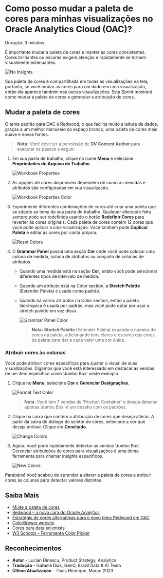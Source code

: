 # Como posso mudar a paleta de cores para minhas visualizações no Oracle Analytics Cloud (OAC)?

Duração: 3 minutos

É importante mudar a paleta de cores e manter as cores consistentes. Cores brilhantes ou escuras exigem atenção e rapidamente se tornam visualmente extenuantes.

   ![No Insights](images/color-redwood-vs-neon.png)

Sua paleta de cores é compartilhada em todas as visualizações na tela, portanto, se você mudar as cores para um dado em uma visualização, então ela aparece também nas outras visualizações. Esta Sprint mostrará como mudar a paleta de cores e gerenciar a atribuição de cores.

## Mudar a paleta de cores

O tema padrão para OAC é Redwood, o que facilita muito a leitura de dados, graças a um melhor manuseio do espaço branco, uma paleta de cores mais suave e novas fontes.
   > **Nota:** Você deve ter a permissão de **DV Content Author** para executar os passos a seguir.

1. Em sua pasta de trabalho, clique no ícone **Menu** e selecione **Propriedades do Arquivo de Trabalho**

   ![Workbook Properties](images/workbook-properties.png)  

2. As opções de cores disponíveis dependem de como as medidas e atributos são configuradas em sua visualização.

   ![Workbook Properties Color](images/workbook-properties-color.png)

3. Experimente diferentes combinações de cores até criar uma paleta que se adapte ao tema da sua pasta de trabalho. Qualquer alteração feita sempre pode ser redefinida usando o botão **Redefinir Cores** para reverter às cores originais. Cada paleta de cores contém 12 cores que você pode aplicar a uma visualização. Você também pode **Duplicar Paleta** e editar as cores por conta própria.

    ![Reset Colors](images/reset-colors.png)   

4. O **Grammar Panel** possui uma seção **Cor** onde você pode colocar uma coluna de medida, coluna de atributos ou conjunto de colunas de atributos.
   - Quando uma medida está na seção **Cor**, então você pode selecionar diferentes tipos de intervalo de medida.
   - Quando um atributo está na Color section, a **Stretch Palette** (Estender Paleta) é usada como padrão.
   - Quando há vários atributos na Color section, então a paleta hierárquica é usada por padrão, mas você pode optar por usar a stretch palette em vez disso.

     ![Grammar Panel Color](images/grammar-panel-color.png)

      >**Nota:** **Stretch Palette** (Estender Paleta) expande o número de cores na paleta, adicionando tons claros e escuros das cores da paleta para dar a cada valor uma cor única.

### Atribuir cores às colunas
Você pode atribuir cores específicas para ajustar o visual de suas visualizações. Digamos que você está interessado em destacar as vendas de um item específico como 'Jumbo Box' neste exemplo.

1. Clique no **Menu**, selecione **Cor** e **Gerenciar Designações**.

   ![Format Text Color](images/manage-assignments.png)  
     > **Nota:** Você tem 7 vendas de 'Product Container' e deseja detectar apenas 'Jumbo Box' é um desafio com os padrões.

2. Clique na caixa que contém a atribuição de cores que deseja alterar. A partir da caixa de diálogo do seletor de cores, selecione a cor que deseja atribuir. Clique em **Concluído**.

   ![Change Colors](images/manage-assignments-change.png)   

6. Agora, você pode rapidamente detectar as vendas 'Jumbo Box'. Gerenciar atribuições de cores para visualizações é uma ótima ferramenta para chamar insights específicos.

   ![New Colors](images/manage-assignments-new.png)  


Parabéns! Você acabou de aprender a alterar a paleta de cores e atribuir cores às colunas para detectar valores distintos.

## Saiba Mais
* [Mude a paleta de cores](https://docs.oracle.com/en/cloud/paas/analytics-cloud/acubi/apply-color-visualizations.html#GUID-408A711F-6C66-4126-BBFF-46926128A91D)
* [Redwood – a nova cara do Oracle Analytics](https://blogs.oracle.com/analytics/post/redwood-is-coming-to-oracle-analytics)
* [Estratégia de cores alternativas para o novo tema Redwood em OAC](https://vlamis.com/alternative-color-strategies-for-the-new-redwood-theme-in-oac/)
* [ColorBrewer website](http://colorbrewer2.org/)
* [Cores para data scientists](https://medialab.github.io/iwanthue/)
* [W3 Schools - Ferramenta Color Picker](https://www.w3schools.com/colors/colors_picker.asp)

## Reconhecimentos
* **Autor** - Lucian Dinescu, Product Strategy, Analytics
* **Tradução** - Isabelle Dias, GenO, Brazil Data & AI Team
* **Última Atualização** - Thais Henrique,  Março 2023

